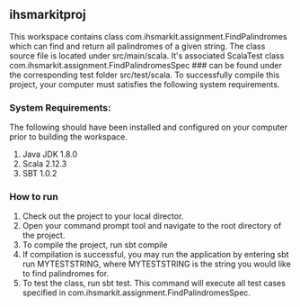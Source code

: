 ## ihsmarkitproj

This workspace contains class com.ihsmarkit.assignment.FindPalindromes which can find and return all palindromes of a given string.
The class source file is located under src/main/scala. It's associated ScalaTest class com.ihsmarkit.assignment.FindPalindromesSpec ### can be found under the corresponding test folder src/test/scala.
To successfully compile this project, your computer must satisfies the following system requirements.

### System Requirements:

The following should have been installed and configured on your computer prior to building the workspace.

1) Java JDK 1.8.0
2) Scala 2.12.3
3) SBT 1.0.2


### How to run

1) Check out the project to your local director.
2) Open your command prompt tool and navigate to the root directory of the project.
3) To compile the project, run sbt compile
4) If compilation is successful, you may run the application by entering sbt run MYTESTSTRING, where MYTESTSTRING is the string you would like to find palindromes for.
5) To test the class, run sbt test. This command will execute all test cases specified in com.ihsmarkit.assignment.FindPalindromesSpec.
